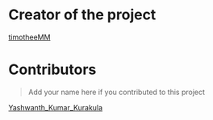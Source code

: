 # Creator of the project

[timotheeMM](https://github.com/timotheemm)

# Contributors

> Add your name here if you contributed to this project

[Yashwanth_Kumar_Kurakula](https://github.com/Yashwanth-Kumar-Kurakula)
